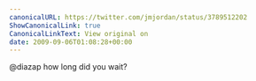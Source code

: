 ```yaml
---
canonicalURL: https://twitter.com/jmjordan/status/3789512202
ShowCanonicalLink: true
CanonicalLinkText: View original on
date: 2009-09-06T01:08:28+00:00
---
```

@diazap how long did you wait?